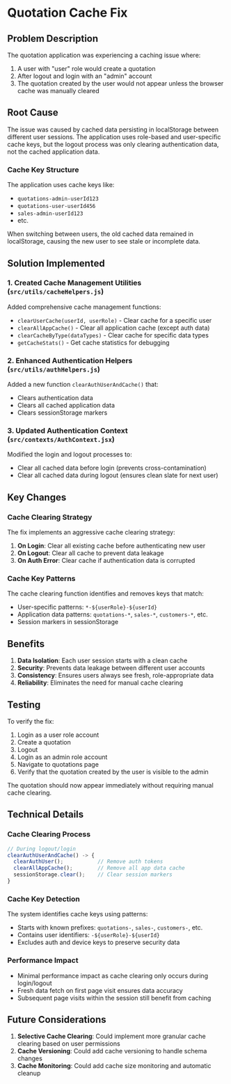 # Quotation Cache Fix

## Problem Description

The quotation application was experiencing a caching issue where:

1. A user with "user" role would create a quotation
2. After logout and login with an "admin" account
3. The quotation created by the user would not appear unless the browser cache was manually cleared

## Root Cause

The issue was caused by cached data persisting in localStorage between different user sessions. The application uses role-based and user-specific cache keys, but the logout process was only clearing authentication data, not the cached application data.

### Cache Key Structure

The application uses cache keys like:
- `quotations-admin-userId123`
- `quotations-user-userId456`
- `sales-admin-userId123`
- etc.

When switching between users, the old cached data remained in localStorage, causing the new user to see stale or incomplete data.

## Solution Implemented

### 1. Created Cache Management Utilities (`src/utils/cacheHelpers.js`)

Added comprehensive cache management functions:

- `clearUserCache(userId, userRole)` - Clear cache for a specific user
- `clearAllAppCache()` - Clear all application cache (except auth data)
- `clearCacheByType(dataTypes)` - Clear cache for specific data types
- `getCacheStats()` - Get cache statistics for debugging

### 2. Enhanced Authentication Helpers (`src/utils/authHelpers.js`)

Added a new function `clearAuthUserAndCache()` that:
- Clears authentication data
- Clears all cached application data
- Clears sessionStorage markers

### 3. Updated Authentication Context (`src/contexts/AuthContext.jsx`)

Modified the login and logout processes to:
- Clear all cached data before login (prevents cross-contamination)
- Clear all cached data during logout (ensures clean slate for next user)

## Key Changes

### Cache Clearing Strategy

The fix implements an aggressive cache clearing strategy:

1. **On Login**: Clear all existing cache before authenticating new user
2. **On Logout**: Clear all cache to prevent data leakage
3. **On Auth Error**: Clear cache if authentication data is corrupted

### Cache Key Patterns

The cache clearing function identifies and removes keys that match:
- User-specific patterns: `*-${userRole}-${userId}`
- Application data patterns: `quotations-*`, `sales-*`, `customers-*`, etc.
- Session markers in sessionStorage

## Benefits

1. **Data Isolation**: Each user session starts with a clean cache
2. **Security**: Prevents data leakage between different user accounts
3. **Consistency**: Ensures users always see fresh, role-appropriate data
4. **Reliability**: Eliminates the need for manual cache clearing

## Testing

To verify the fix:

1. Login as a user role account
2. Create a quotation
3. Logout
4. Login as an admin role account
5. Navigate to quotations page
6. Verify that the quotation created by the user is visible to the admin

The quotation should now appear immediately without requiring manual cache clearing.

## Technical Details

### Cache Clearing Process

```javascript
// During logout/login
clearAuthUserAndCache() -> {
  clearAuthUser();           // Remove auth tokens
  clearAllAppCache();        // Remove all app data cache
  sessionStorage.clear();    // Clear session markers
}
```

### Cache Key Detection

The system identifies cache keys using patterns:
- Starts with known prefixes: `quotations-`, `sales-`, `customers-`, etc.
- Contains user identifiers: `-${userRole}-${userId}`
- Excludes auth and device keys to preserve security data

### Performance Impact

- Minimal performance impact as cache clearing only occurs during login/logout
- Fresh data fetch on first page visit ensures data accuracy
- Subsequent page visits within the session still benefit from caching

## Future Considerations

1. **Selective Cache Clearing**: Could implement more granular cache clearing based on user permissions
2. **Cache Versioning**: Could add cache versioning to handle schema changes
3. **Cache Monitoring**: Could add cache size monitoring and automatic cleanup
